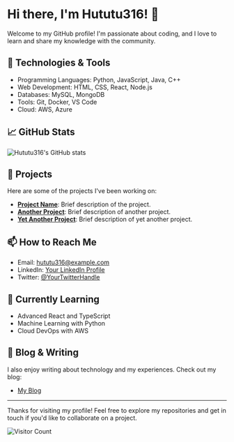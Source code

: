 # Hi there, I'm Hututu316! 👋

Welcome to my GitHub profile! I'm passionate about coding, and I love to learn and share my knowledge with the community.

## 🔧 Technologies & Tools

- Programming Languages: Python, JavaScript, Java, C++
- Web Development: HTML, CSS, React, Node.js
- Databases: MySQL, MongoDB
- Tools: Git, Docker, VS Code
- Cloud: AWS, Azure

## 📈 GitHub Stats

![Hututu316's GitHub stats](https://github-readme-stats.vercel.app/api?username=Hututu316&show_icons=true&theme=radical)

## 🚀 Projects

Here are some of the projects I've been working on:

- **[Project Name](https://github.com/Hututu316/project-name)**: Brief description of the project.
- **[Another Project](https://github.com/Hututu316/another-project)**: Brief description of another project.
- **[Yet Another Project](https://github.com/Hututu316/yet-another-project)**: Brief description of yet another project.

## 📫 How to Reach Me

- Email: [hututu316@example.com](mailto:hututu316@example.com)
- LinkedIn: [Your LinkedIn Profile](https://www.linkedin.com/in/your-profile)
- Twitter: [@YourTwitterHandle](https://twitter.com/your-handle)

## 🌱 Currently Learning

- Advanced React and TypeScript
- Machine Learning with Python
- Cloud DevOps with AWS

## 📝 Blog & Writing

I also enjoy writing about technology and my experiences. Check out my blog:

- [My Blog](https://yourblog.com)

---

Thanks for visiting my profile! Feel free to explore my repositories and get in touch if you'd like to collaborate on a project.

![Visitor Count](https://visitor-badge.laobi.icu/badge?page_id=Hututu316.Hututu316)
